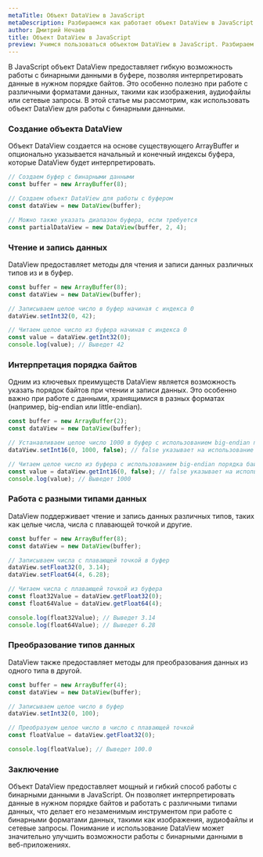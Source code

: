 ```yaml
---
metaTitle: Объект DataView в JavaScript
metaDescription: Разбираемся как работает объект DataView в JavaScript
author: Дмитрий Нечаев
title: Объект DataView в JavaScript
preview: Учимся пользоваться объектом DataView в JavaScript. Разбираем примеры использования
---
```


В JavaScript объект DataView предоставляет гибкую возможность работы с бинарными данными в буфере, позволяя интерпретировать данные в нужном порядке байтов. Это особенно полезно при работе с различными форматами данных, такими как изображения, аудиофайлы или сетевые запросы. В этой статье мы рассмотрим, как использовать объект DataView для работы с бинарными данными.

### Создание объекта DataView

Объект DataView создается на основе существующего ArrayBuffer и опционально указывается начальный и конечный индексы буфера, которые DataView будет интерпретировать.

```jsx
// Создаем буфер с бинарными данными
const buffer = new ArrayBuffer(8);

// Создаем объект DataView для работы с буфером
const dataView = new DataView(buffer);

// Можно также указать диапазон буфера, если требуется
const partialDataView = new DataView(buffer, 2, 4);

```

### Чтение и запись данных

DataView предоставляет методы для чтения и записи данных различных типов из и в буфер.

```jsx
const buffer = new ArrayBuffer(8);
const dataView = new DataView(buffer);

// Записываем целое число в буфер начиная с индекса 0
dataView.setInt32(0, 42);

// Читаем целое число из буфера начиная с индекса 0
const value = dataView.getInt32(0);
console.log(value); // Выведет 42

```

### Интерпретация порядка байтов

Одним из ключевых преимуществ DataView является возможность указать порядок байтов при чтении и записи данных. Это особенно важно при работе с данными, хранящимися в разных форматах (например, big-endian или little-endian).

```jsx
const buffer = new ArrayBuffer(2);
const dataView = new DataView(buffer);

// Устанавливаем целое число 1000 в буфер с использованием big-endian порядка байтов
dataView.setInt16(0, 1000, false); // false указывает на использование big-endian порядка байтов

// Читаем целое число из буфера с использованием big-endian порядка байтов
const value = dataView.getInt16(0, false); // false указывает на использование big-endian порядка байтов
console.log(value); // Выведет 1000

```

### Работа с разными типами данных

DataView поддерживает чтение и запись данных различных типов, таких как целые числа, числа с плавающей точкой и другие.

```jsx
const buffer = new ArrayBuffer(8);
const dataView = new DataView(buffer);

// Записываем числа с плавающей точкой в буфер
dataView.setFloat32(0, 3.14);
dataView.setFloat64(4, 6.28);

// Читаем числа с плавающей точкой из буфера
const float32Value = dataView.getFloat32(0);
const float64Value = dataView.getFloat64(4);

console.log(float32Value); // Выведет 3.14
console.log(float64Value); // Выведет 6.28

```

### Преобразование типов данных

DataView также предоставляет методы для преобразования данных из одного типа в другой.

```jsx
const buffer = new ArrayBuffer(4);
const dataView = new DataView(buffer);

// Записываем целое число в буфер
dataView.setInt32(0, 100);

// Преобразуем целое число в число с плавающей точкой
const floatValue = dataView.getFloat32(0);

console.log(floatValue); // Выведет 100.0

```

### Заключение

Объект DataView предоставляет мощный и гибкий способ работы с бинарными данными в JavaScript. Он позволяет интерпретировать данные в нужном порядке байтов и работать с различными типами данных, что делает его незаменимым инструментом при работе с бинарными форматами данных, такими как изображения, аудиофайлы и сетевые запросы. Понимание и использование DataView может значительно улучшить возможности работы с бинарными данными в веб-приложениях.